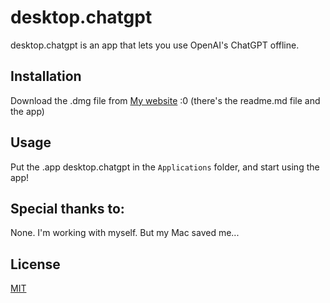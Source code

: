 # desktop.chatgpt

desktop.chatgpt is an app that lets you use OpenAI's ChatGPT offline.

## Installation

Download the .dmg file from [My website](markpavlenko.github.io/desktop.chatgpt) :0
(there's the readme.md file and the app)

## Usage
Put the .app desktop.chatgpt in the ``Applications`` folder, and start using the app!

## Special thanks to:
None. I'm working with myself. But my Mac saved me...

## License

[MIT](https://choosealicense.com/licenses/mit/)
